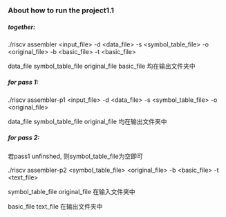 ### About how to run the project1.1




##### together:

./riscv assembler <input_file> -d <data_file> -s <symbol_table_file> -o <original_file> -b <basic_file> -t <basic_file>

data_file
symbol_table_file
original_file
basic_file
均在输出文件夹中

##### for pass 1:

./riscv assembler-p1 <input_file> -d <data_file> -s <symbol_table_file> -o <original_file>

data_file
symbol_table_file
original_file
均在输出文件夹中

##### for pass 2:

若pass1 unfinshed, 则symbol_table_file为空即可

./riscv assembler-p2 <symbol_table_file> <original_file> -b <basic_file> -t <text_file>

symbol_table_file
original_file
在输入文件夹中

basic_file
text_file
在输出文件夹中
